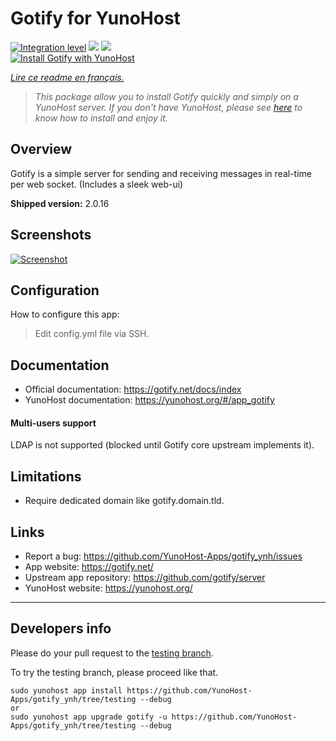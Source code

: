 # Gotify for YunoHost

[![Integration level](https://dash.yunohost.org/integration/gotify.svg)](https://dash.yunohost.org/appci/app/gotify) ![](https://ci-apps.yunohost.org/ci/badges/gotify.status.svg) ![](https://ci-apps.yunohost.org/ci/badges/gotify.maintain.svg)  
[![Install Gotify with YunoHost](https://install-app.yunohost.org/install-with-yunohost.png)](https://install-app.yunohost.org/?app=gotify)

*[Lire ce readme en français.](./README_fr.md)*

> *This package allow you to install Gotify quickly and simply on a YunoHost server.
If you don't have YunoHost, please see [here](https://yunohost.org/#/install) to know how to install and enjoy it.*

## Overview
Gotify is a simple server for sending and receiving messages in real-time per web socket. (Includes a sleek web-ui)

**Shipped version:** 2.0.16

## Screenshots

[![Screenshot](https://raw.githubusercontent.com/gotify/server/master/ui.png)](https://github.com/gotify/server)

## Configuration

How to configure this app:
> Edit config.yml file via SSH.

## Documentation

 * Official documentation: https://gotify.net/docs/index
 * YunoHost documentation: https://yunohost.org/#/app_gotify

#### Multi-users support

LDAP is not supported (blocked until Gotify core upstream implements it).

## Limitations

 * Require dedicated domain like gotify.domain.tld.

## Links

 * Report a bug: https://github.com/YunoHost-Apps/gotify_ynh/issues
 * App website: https://gotify.net/
 * Upstream app repository: https://github.com/gotify/server
 * YunoHost website: https://yunohost.org/

---

Developers info
----------------

Please do your pull request to the [testing branch](https://github.com/YunoHost-Apps/gotify_ynh/tree/testing).

To try the testing branch, please proceed like that.
```
sudo yunohost app install https://github.com/YunoHost-Apps/gotify_ynh/tree/testing --debug
or
sudo yunohost app upgrade gotify -u https://github.com/YunoHost-Apps/gotify_ynh/tree/testing --debug
```
